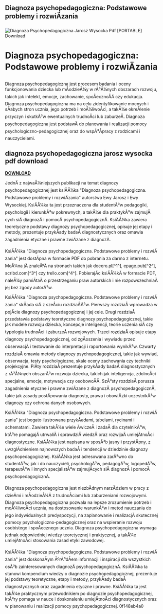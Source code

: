 ## Diagnoza psychopedagogiczna: Podstawowe problemy i rozwiÄzania

 
![Diagnoza Psychopedagogiczna Jarosz Wysocka Pdf \[PORTABLE\] Download](https://i1.sndcdn.com/artworks-VGKpgtg0c0oXNDsR-9qEsQg-t500x500.jpg)

 
# Diagnoza psychopedagogiczna: Podstawowe problemy i rozwiÄzania
 
Diagnoza psychopedagogiczna jest procesem badania i oceny funkcjonowania dziecka lub mÅodzieÅ¼y w rÃ³Å¼nych obszarach rozwoju, takich jak intelekt, emocje, zachowanie, spoÅecznoÅÄ czy edukacja. Diagnoza psychopedagogiczna ma na celu zidentyfikowanie mocnych i sÅabych stron ucznia, jego potrzeb i moÅ¼liwoÅci, a takÅ¼e okreÅlenie przyczyn i skutkÃ³w ewentualnych trudnoÅci lub zaburzeÅ. Diagnoza psychopedagogiczna jest podstawÄ do planowania i realizacji pomocy psychologiczno-pedagogicznej oraz do wspÃ³Åpracy z rodzicami i nauczycielami.
 
## diagnoza psychopedagogiczna jarosz wysocka pdf download


[**DOWNLOAD**](https://www.google.com/url?q=https%3A%2F%2Fcinurl.com%2F2tKl4u&sa=D&sntz=1&usg=AOvVaw2mS4M4wHXBezJRy7NPLrqK)

 
JednÄ z najwaÅ¼niejszych publikacji na temat diagnozy psychopedagogicznej jest ksiÄÅ¼ka "Diagnoza psychopedagogiczna. Podstawowe problemy i rozwiÄzania" autorstwa Ewy Jarosz i Ewy Wysockiej. KsiÄÅ¼ka ta jest przeznaczona dla studentÃ³w pedagogiki, psychologii i kierunkÃ³w pokrewnych, a takÅ¼e dla praktykÃ³w zajmujÄcych siÄ diagnozÄ i pomocÄ psychopedagogicznÄ. KsiÄÅ¼ka zawiera teoretyczne podstawy diagnozy psychopedagogicznej, opisuje jej etapy i metody, prezentuje przykÅady badaÅ diagnostycznych oraz omawia zagadnienia etyczne i prawne zwiÄzane z diagnozÄ.
 
KsiÄÅ¼ka "Diagnoza psychopedagogiczna. Podstawowe problemy i rozwiÄzania" jest dostÄpna w formacie PDF do pobrania za darmo z internetu. MoÅ¼na jÄ znaleÅºÄ na stronach takich jak docero.pl[^1^], epage.pub[^2^], scribd.com[^3^] czy trello.com[^4^]. PobierajÄc ksiÄÅ¼kÄ w formacie PDF, naleÅ¼y pamiÄtaÄ o przestrzeganiu praw autorskich i nie rozpowszechniaÄ jej bez zgody autorÃ³w.
  
KsiÄÅ¼ka "Diagnoza psychopedagogiczna. Podstawowe problemy i rozwiÄzania" skÅada siÄ z szeÅciu rozdziaÅÃ³w. Pierwszy rozdziaÅ wprowadza w pojÄcie diagnozy psychopedagogicznej i jej cele. Drugi rozdziaÅ przedstawia podstawy teoretyczne diagnozy psychopedagogicznej, takie jak modele rozwoju dziecka, koncepcje inteligencji, teorie uczenia siÄ czy typologia trudnoÅci i zaburzeÅ rozwojowych. Trzeci rozdziaÅ opisuje etapy diagnozy psychopedagogicznej, od zgÅoszenia i wywiadu przez obserwacjÄ i testowanie do interpretacji i raportowania wynikÃ³w. Czwarty rozdziaÅ omawia metody diagnozy psychopedagogicznej, takie jak wywiad, obserwacja, testy psychologiczne, skale oceny zachowania czy techniki projekcyjne. PiÄty rozdziaÅ prezentuje przykÅady badaÅ diagnostycznych z rÃ³Å¼nych obszarÃ³w rozwoju dziecka, takich jak inteligencja, zdolnoÅci specjalne, emocje, motywacja czy osobowoÅÄ. SzÃ³sty rozdziaÅ porusza zagadnienia etyczne i prawne zwiÄzane z diagnozÄ psychopedagogicznÄ, takie jak zasady postÄpowania diagnosty, prawa i obowiÄzki uczestnikÃ³w diagnozy czy ochrona danych osobowych.
  
KsiÄÅ¼ka "Diagnoza psychopedagogiczna. Podstawowe problemy i rozwiÄzania" jest bogato ilustrowana przykÅadami, tabelami, rycinami i schematami. Zawiera takÅ¼e wiele ÄwiczeÅ i zadaÅ dla czytelnikÃ³w, ktÃ³re pomagajÄ utrwaliÄ i sprawdziÄ wiedzÄ oraz rozwijaÄ umiejÄtnoÅci diagnostyczne. KsiÄÅ¼ka jest napisana w sposÃ³b jasny i przystÄpny, z uwzglÄdnieniem najnowszych badaÅ i tendencji w dziedzinie diagnozy psychopedagogicznej. KsiÄÅ¼ka jest adresowana zarÃ³wno do studentÃ³w, jak i do nauczycieli, psychologÃ³w, pedagogÃ³w, logopedÃ³w, terapeutÃ³w i innych specjalistÃ³w zajmujÄcych siÄ diagnozÄ i pomocÄ psychopedagogicznÄ.
 
Diagnoza psychopedagogiczna jest niezbÄdnym narzÄdziem w pracy z dzieÄmi i mÅodzieÅ¼Ä z trudnoÅciami lub zaburzeniami rozwojowymi. Diagnoza psychopedagogiczna pozwala na lepsze zrozumienie potrzeb i moÅ¼liwoÅci ucznia, na dostosowanie warunkÃ³w i metod nauczania do jego indywidualnych predyspozycji, na zaplanowanie i realizacjÄ skutecznej pomocy psychologiczno-pedagogicznej oraz na wspieranie rozwoju osobistego i spoÅecznego ucznia. Diagnoza psychopedagogiczna wymaga jednak odpowiedniej wiedzy teoretycznej i praktycznej, a takÅ¼e umiejÄtnoÅci stosowania zasad etyki zawodowej.
 
KsiÄÅ¼ka "Diagnoza psychopedagogiczna. Podstawowe problemy i rozwiÄzania" jest doskonaÅym ÅºrÃ³dÅem informacji i inspiracji dla wszystkich osÃ³b zainteresowanych diagnozÄ psychopedagogicznÄ. KsiÄÅ¼ka ta stanowi kompendium wiedzy o diagnozie psychopedagogicznej, prezentuje jej podstawy teoretyczne, etapy i metody, przykÅady badaÅ diagnostycznych oraz zagadnienia etyczne i prawne. KsiÄÅ¼ka ta jest takÅ¼e praktycznym przewodnikiem po diagnozie psychopedagogicznej, ktÃ³ry pomaga w nauce i doskonaleniu umiejÄtnoÅci diagnostycznych oraz w planowaniu i realizacji pomocy psychopedagogicznej.
 0f148eb4a0
